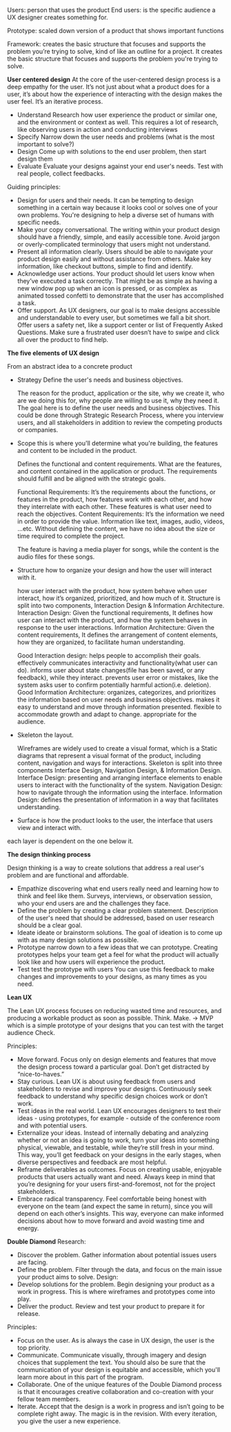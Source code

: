 Users: person that uses the product
End users: is the specific audience a UX designer creates something for.

Prototype: scaled down version of a product that shows important functions

Framework: creates the basic structure that focuses and supports the problem you’re trying to solve, kind of like an outline for a project. It creates the basic structure that focuses and supports the problem you're trying to solve.

**User centered design**
At the core of the user-centered design process is a deep empathy for the user. It’s not just about what a product does for a user, it’s about how the experience of interacting with the design makes the user feel.
It’s an iterative process.

- Understand
  Research how user experience the product or similar one, and the environment or context as well.
  This requires a lot of research, like observing users in action and conducting interviews
- Specify
  Narrow down the user needs and problems (what is the most important to solve?)
- Design
  Come up with solutions to the end user problem, then start design them
- Evaluate
  Evaluate your designs against your end user's needs. Test with real people, collect feedbacks.

Guiding principles:
- Design for users and their needs. It can be tempting to design something in a certain way because it looks cool or solves one of your own problems. You're designing to help a diverse set of humans with specific needs.
- Make your copy conversational. The writing within your product design should have a friendly, simple, and easily accessible tone. Avoid jargon or overly-complicated terminology that users might not understand.
- Present all information clearly. Users should be able to navigate your product design easily and without assistance from others. Make key information, like checkout buttons, simple to find and identify.
- Acknowledge user actions. Your product should let users know when they’ve executed a task correctly. That might be as simple as having a new window pop up when an icon is pressed, or as complex as animated tossed confetti to demonstrate that the user has accomplished a task.
- Offer support. As UX designers, our goal is to make designs accessible and understandable to every user, but sometimes we fall a bit short. Offer users a safety net, like a support center or list of Frequently Asked Questions. Make sure a frustrated user doesn’t have to swipe and click all over the product to find help.


**The five elements of UX design**

From an abstract idea to a concrete product

- Strategy
  Define the user's needs and business objectives.


  The reason for the product, application or the site, why we create it, who are we doing this for, why people are willing to use it, why they need it. The goal here is to define the user needs and business objectives.
  This could be done through Strategic Research Process, where you interview users, and all stakeholders in addition to review the competing products or companies.

- Scope
  this is where you'll determine what you're building, the features and content to be included in the product.


  Defines the functional and content requirements. What are the features, and content contained in the application or product. The requirements should fulfill and be aligned with the strategic goals.

  Functional Requirements: It’s the requirements about the functions, or features in the product, how features work with each other, and how they interrelate with each other. These features is what user need to reach the objectives.
  Content Requirements: It’s the information we need in order to provide the value. Information like text, images, audio, videos, …etc. Without defining the content, we have no idea about the size or time required to complete the project.

  The feature is having a media player for songs, while the content is the audio files for these songs.

- Structure
  how to organize your design and how the user will interact with it.

  how user interact with the product, how system behave when user interact, how it’s organized, prioritized, and how much of it. Structure is split into two components, Interaction Design & Information Architecture.
  Interaction Design: Given the functional requirements, It defines how user can interact with the product, and how the system behaves in response to the user interactions.
  Information Architecture: Given the content requirements, It defines the arrangement of content elements, how they are organized, to facilitate human understanding.

  Good Interaction design:
    helps people to accomplish their goals.
    effectively communicates interactivity and functionality(what user can do).
    informs user about state changes(file has been saved, or any feedback), while they interact.
    prevents user error or mistakes, like the system asks user to confirm potentially harmful action(i.e. deletion).
  Good Information Architecture:
    organizes, categorizes, and prioritizes the information based on user needs and business objectives.
    makes it easy to understand and move through information presented.
    flexible to accommodate growth and adapt to change.
    appropriate for the audience.
- Skeleton
  the layout.

  Wireframes are widely used to create a visual format, which is a Static diagrams that represent a visual format of the product, including content, navigation and ways for interactions.
  Skeleton is split into three components Interface Design, Navigation Design, & Information Design.
  Interface Design: presenting and arranging interface elements to enable users to interact with the functionality of the system.
  Navigation Design: how to navigate through the information using the interface.
  Information Design: defines the presentation of information in a way that facilitates understanding.

- Surface
  is how the product looks to the user, the interface that users view and interact with.

each layer is dependent on the one below it.

**The design thinking process**

Design thinking is a way to create solutions that address a real user's problem and are functional and affordable.

- Empathize
  discovering what end users really need and learning how to think and feel like them. Surveys, interviews, or observation session, who your end users are and the challenges they face.
- Define
  the problem by creating a clear problem statement. Description of the user's need that should be addressed, based on user research should be a clear goal.
- Ideate
  ideate or brainstorm solutions.
  The goal of ideation is to come up with as many design solutions as possible.
- Prototype
  narrow down to a few ideas that we can prototype.
  Creating prototypes helps your team get a feel for what the product will actually look like and how users will experience the product.
- Test
  test the prototype with users
  You can use this feedback to make changes and improvements to your designs, as many times as you need.



**Lean UX**

The Lean UX process focuses on reducing wasted time and resources, and producing a workable product as soon as possible.
Think.
Make. -> MVP which is a simple prototype of your designs that you can test with the target audience
Check.

Principles:
- Move forward. Focus only on design elements and features that move the design process toward a particular goal. Don’t get distracted by “nice-to-haves.”
- Stay curious. Lean UX is about using feedback from users and stakeholders to revise and improve your designs. Continuously seek feedback to understand why specific design choices work or don’t work.
- Test ideas in the real world. Lean UX encourages designers to test their ideas - using prototypes, for example - outside of the conference room and with potential users.
- Externalize your ideas. Instead of internally debating and analyzing whether or not an idea is going to work, turn your ideas into something physical, viewable, and testable, while they’re still fresh in your mind. This way, you’ll get feedback on your designs in the early stages, when diverse perspectives and feedback are most helpful.
- Reframe deliverables as outcomes. Focus on creating usable, enjoyable products that users actually want and need. Always keep in mind that you’re designing for your users first-and-foremost, not for the project stakeholders.
- Embrace radical transparency. Feel comfortable being honest with everyone on the team (and expect the same in return), since you will depend on each other’s insights. This way, everyone can make informed decisions about how to move forward and avoid wasting time and energy.

**Double Diamond**
Research:
- Discover the problem. Gather information about potential issues users are facing.
- Define the problem. Filter through the data, and focus on the main issue your product aims to solve.
Design:
- Develop solutions for the problem. Begin designing your product as a work in progress. This is where wireframes and prototypes come into play.
- Deliver the product. Review and test your product to prepare it for release.

Principles:

- Focus on the user. As is always the case in UX design, the user is the top priority.
- Communicate. Communicate visually, through imagery and design choices that supplement the text. You should also be sure that the communication of your design is equitable and accessible, which you'll learn more about in this part of the program.
- Collaborate. One of the unique features of the Double Diamond process is that it encourages creative collaboration and co-creation with your fellow team members.
- Iterate. Accept that the design is a work in progress and isn’t going to be complete right away. The magic is in the revision. With every iteration, you give the user a new experience.
